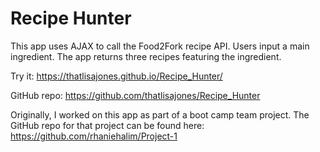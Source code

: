 # Recipe Hunter

This app uses AJAX to call the Food2Fork recipe API. Users input a main ingredient. The app returns three recipes featuring the ingredient.

Try it: https://thatlisajones.github.io/Recipe_Hunter/

GitHub repo: https://github.com/thatlisajones/Recipe_Hunter

Originally, I worked on this app as part of a boot camp team project. The GitHub repo for that project can be found here: https://github.com/rhaniehalim/Project-1

